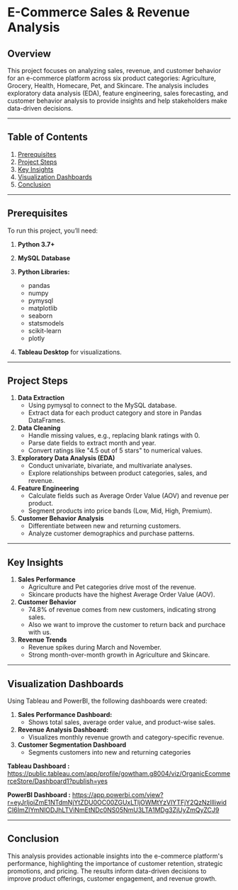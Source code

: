 # E-Commerce Sales & Revenue Analysis

## Overview
This project focuses on analyzing sales, revenue, and customer behavior for an e-commerce platform across six product categories: Agriculture, Grocery, Health, Homecare, Pet, and Skincare. The analysis includes exploratory data analysis (EDA), feature engineering, sales forecasting, and customer behavior analysis to provide insights and help stakeholders make data-driven decisions.

---

## Table of Contents
1. [Prerequisites](#prerequisites)
2. [Project Steps](#project-steps)
3. [Key Insights](#key-insights)
4. [Visualization Dashboards](#visualization-dashboards)
5. [Conclusion](#conclusion)


---

## Prerequisites

To run this project, you’ll need:

1. **Python 3.7+**
2. **MySQL Database**
3. **Python Libraries:**
   - pandas
   - numpy
   - pymysql
   - matplotlib
   - seaborn
   - statsmodels
   - scikit-learn
   - plotly

4. **Tableau Desktop** for visualizations.

---
   
## Project Steps

1. **Data Extraction**
   - Using pymysql to connect to the MySQL database.
   - Extract data for each product category and store in Pandas DataFrames.
2. **Data Cleaning**
   - Handle missing values, e.g., replacing blank ratings with 0.
   - Parse date fields to extract month and year.
   - Convert ratings like "4.5 out of 5 stars" to numerical values.
3. **Exploratory Data Analysis (EDA)**
   - Conduct univariate, bivariate, and multivariate analyses.
   - Explore relationships between product categories, sales, and revenue.
4. **Feature Engineering**
   - Calculate fields such as Average Order Value (AOV) and revenue per product.
   - Segment products into price bands (Low, Mid, High, Premium).
5. **Customer Behavior Analysis**
   - Differentiate between new and returning customers.
   - Analyze customer demographics and purchase patterns.


---

## Key Insights

1. **Sales Performance**
   - Agriculture and Pet categories drive most of the revenue.
   - Skincare products have the highest Average Order Value (AOV).
2. **Customer Behavior**
   - 74.8% of revenue comes from new customers, indicating strong sales.
   - Also we want to improve the customer to return back and purchace with us.
3. **Revenue Trends**
   - Revenue spikes during March and November.
   - Strong month-over-month growth in Agriculture and Skincare.
  

---

## Visualization Dashboards

Using Tableau and PowerBI, the following dashboards were created:

1. **Sales Performance Dashboard:**
   - Shows total sales, average order value, and product-wise sales.
2. **Revenue Analysis Dashboard:**
   - Visualizes monthly revenue growth and category-specific revenue.
3. **Customer Segmentation Dashboard**
   - Segments customers into new and returning categories
  
**Tableau Dashboard :**  https://public.tableau.com/app/profile/gowtham.g8004/viz/OrganicEcommerceStore/Dashboard1?publish=yes

**PowerBI Dashboard :**  https://app.powerbi.com/view?r=eyJrIjoiZmE1NTdmNjYtZDU0OC00ZGUxLTljOWMtYzVlYTFjY2QzNzllIiwidCI6ImZlYmNlODJhLTViNmEtNDc0NS05NmU3LTA1MDg3ZjUyZmQyZCJ9

---

## Conclusion

This analysis provides actionable insights into the e-commerce platform's performance, highlighting the importance of customer retention, strategic promotions, and pricing. The results inform data-driven decisions to improve product offerings, customer engagement, and revenue growth.
